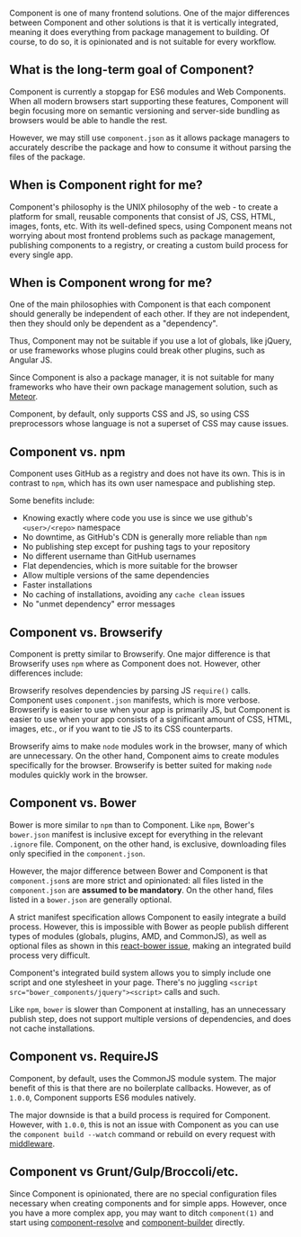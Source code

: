 
Component is one of many frontend solutions. One of the major differences between Component and other solutions is that it is vertically integrated, meaning it does everything from package management to building. Of course, to do so, it is opinionated and is not suitable for every workflow.

## What is the long-term goal of Component?

Component is currently a stopgap for ES6 modules and Web Components.
When all modern browsers start supporting these features,
Component will begin focusing more on semantic versioning and server-side bundling as browsers would be able to handle the rest.

However, we may still use `component.json` as it allows package managers to accurately describe the package and how to consume it without parsing the files of the package.

## When is Component right for me?

Component's philosophy is the UNIX philosophy of the web - to create a platform for small, reusable components that consist of JS, CSS, HTML, images, fonts, etc. With its well-defined specs, using Component means not worrying about most frontend problems such as package management, publishing components to a registry, or creating a custom build process for every single app.

## When is Component wrong for me?

One of the main philosophies with Component is that each component should generally be independent of each other. If they are not independent, then they should only be dependent as a "dependency".

Thus, Component may not be suitable if you use a lot of globals, like jQuery, or use frameworks whose plugins could break other plugins, such as Angular JS.

Since Component is also a package manager, it is not suitable for many frameworks who have their own package management solution, such as [Meteor](http://meteor.com).

Component, by default, only supports CSS and JS, so using CSS preprocessors whose language is not a superset of CSS may cause issues.

## Component vs. npm

Component uses GitHub as a registry and does not have its own. This is in contrast to `npm`, which has its own user namespace and publishing step.

Some benefits include:

- Knowing exactly where code you use is since we use github's `<user>/<repo>` namespace
- No downtime, as GitHub's CDN is generally more reliable than `npm`
- No publishing step except for pushing tags to your repository
- No different username than GitHub usernames
- Flat dependencies, which is more suitable for the browser
- Allow multiple versions of the same dependencies
- Faster installations
- No caching of installations, avoiding any `cache clean` issues
- No "unmet dependency" error messages

## Component vs. Browserify

Component is pretty similar to Browserify. One major difference is that Browserify uses `npm` where as Component does not. However, other differences include:

Browserify resolves dependencies by parsing JS `require()` calls. Component uses `component.json` manifests, which is more verbose. Browserify is easier to use when your app is primarily JS, but Component is easier to use when your app consists of a significant amount of CSS, HTML, images, etc., or if you want to tie JS to its CSS counterparts.

Browserify aims to make `node` modules work in the browser, many of which are unnecessary. On the other hand, Component aims to create modules specifically for the browser. Browserify is better suited for making `node` modules quickly work in the browser.

## Component vs. Bower

Bower is more similar to `npm` than to Component. Like `npm`, Bower's `bower.json` manifest is inclusive except for everything in the relevant `.ignore` file. Component, on the other hand, is exclusive, downloading files only specified in the `component.json`.

However, the major difference between Bower and Component is that `component.json`s are more strict and opinionated: all files listed in the `component.json` are __assumed to be mandatory__. On the other hand, files listed in a `bower.json` are generally optional.

A strict manifest specification allows Component to easily integrate a build process. However, this is impossible with Bower as people publish different types of modules (globals, plugins, AMD, and CommonJS), as well as optional files as shown in this [react-bower issue](https://github.com/reactjs/react-bower/issues/1), making an integrated build process very difficult.

Component's integrated build system allows you to simply include one script and one stylesheet in your page. There's no juggling `<script src="bower_components/jquery"><script>` calls and such.

Like `npm`, `bower` is slower than Component at installing, has an unnecessary publish step, does not support multiple versions of dependencies, and does not cache installations.

## Component vs. RequireJS

Component, by default, uses the CommonJS module system. The major benefit of this is that there are no boilerplate callbacks. However, as of `1.0.0`, Component supports ES6 modules natively.

The major downside is that a build process is required for Component. However, with `1.0.0`, this is not an issue with Component as you can use the `component build --watch` command or rebuild on every request with [middleware](https://github.com/component/middleware.js).

## Component vs Grunt/Gulp/Broccoli/etc.

Since Component is opinionated, there are no special configuration files necessary when creating components and for simple apps. However, once you have a more complex app, you may want to ditch `component(1)` and start using [component-resolve](https://github.com/component/resolver.js) and [component-builder](https://github.com/component/builder2.js) directly.
